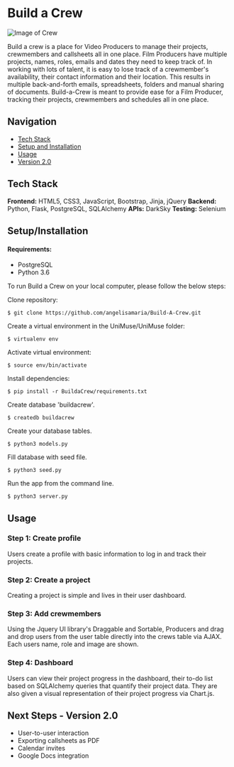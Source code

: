 # Build a Crew

![Image of Crew](http://i65.tinypic.com/2ahh46w.gif)

Build a crew is a place for Video Producers to manage their projects, crewmembers and callsheets all in one place. Film Producers have multiple projects, names, roles, emails and dates they need to keep track of. In working with lots of talent, it is easy to lose track of a crewmember's availability, their contact information and their location. This results in multiple back-and-forth emails, spreadsheets, folders and manual sharing of documents. Build-a-Crew is meant to provide ease for a Film Producer, tracking their projects, crewmembers and schedules all in one place. 


## Navigation

* [Tech Stack](#tech-stack)
* [Setup and Installation](#setup)
* [Usage](#usage)
* [Version 2.0](#version2point0)

## <a name="tech-stack"></a>Tech Stack

__Frontend:__ HTML5, CSS3, JavaScript, Bootstrap, Jinja, jQuery
__Backend:__ Python, Flask, PostgreSQL, SQLAlchemy
__APIs:__ DarkSky
__Testing:__ Selenium


## <a name="installation"></a>Setup/Installation

#### Requirements:
- PostgreSQL
- Python 3.6

To run Build a Crew on your local computer, please follow the below steps:

Clone repository:
```
$ git clone https://github.com/angelisamaria/Build-A-Crew.git
```
Create a virtual environment in the UniMuse/UniMuse folder:
```
$ virtualenv env
```
Activate virtual environment:
```
$ source env/bin/activate
```
Install dependencies:
```
$ pip install -r BuildaCrew/requirements.txt
```
Create database 'buildacrew'.
```
$ createdb buildacrew
```
Create your database tables.
```
$ python3 models.py
```
Fill database with seed file.
```
$ python3 seed.py
```
Run the app from the command line.
```
$ python3 server.py
```
## <a name="usage"></a> Usage

### Step 1: Create profile
Users create a profile with basic information to log in and track their projects.

### Step 2: Create a project
Creating a project is simple and lives in their user dashboard.

### Step 3: Add crewmembers
Using the Jquery UI library's Draggable and Sortable, Producers and drag and drop users from the user table directly into the crews table via AJAX. Each users name, role and image are shown.

### Step 4: Dashboard
Users can view their project progress in the dashboard, their to-do list based on SQLAlchemy queries that quantify their project data. They are also given a visual representation of their project progress via Chart.js.

## <a name="future"></a> Next Steps - Version 2.0
* User-to-user interaction
* Exporting callsheets as PDF
* Calendar invites
* Google Docs integration